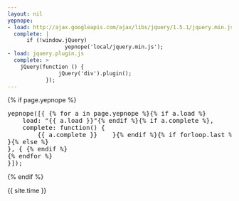 ```yaml
---
layout: nil
yepnope:
- load: http://ajax.googleapis.com/ajax/libs/jquery/1.5.1/jquery.min.js
  complete: |
      if (!window.jQuery)
                  yepnope('local/jquery.min.js');
- load: jquery.plugin.js
  complete: >
    jQuery(function () {
                jQuery('div').plugin();
            });
---
```


{% if page.yepnope %}
<pre>
yepnope([{ {% for a in page.yepnope %}{% if a.load %}
    load: "{{ a.load }}"{% endif %}{% if a.complete %},
    complete: function() {
        {{ a.complete }}    }{% endif %}{% if forloop.last %}
}{% else %}
}, { {% endif %}
{% endfor %}
}]);
</pre>
{% endif %}

{{ site.time }}